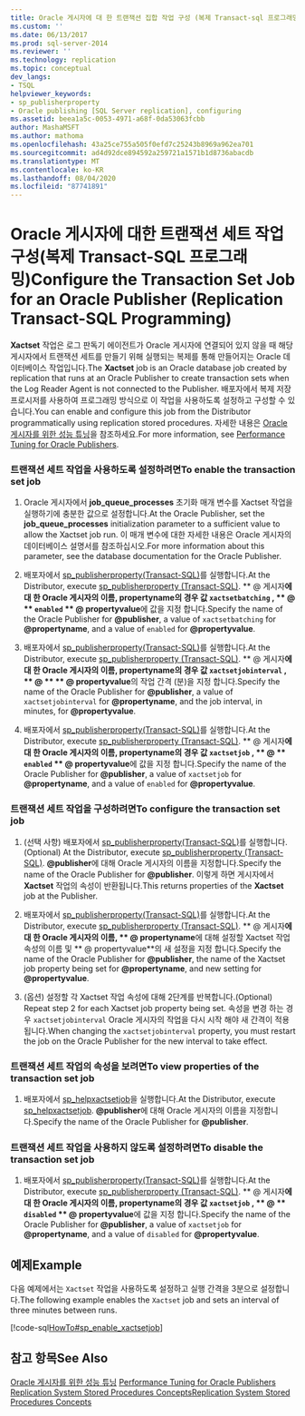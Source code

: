 ```yaml
---
title: Oracle 게시자에 대 한 트랜잭션 집합 작업 구성 (복제 Transact-sql 프로그래밍) | Microsoft Docs
ms.custom: ''
ms.date: 06/13/2017
ms.prod: sql-server-2014
ms.reviewer: ''
ms.technology: replication
ms.topic: conceptual
dev_langs:
- TSQL
helpviewer_keywords:
- sp_publisherproperty
- Oracle publishing [SQL Server replication], configuring
ms.assetid: beea1a5c-0053-4971-a68f-0da53063fcbb
author: MashaMSFT
ms.author: mathoma
ms.openlocfilehash: 43a25ce755a505f0efd7c25243b8969a962ea701
ms.sourcegitcommit: ad4d92dce894592a259721a1571b1d8736abacdb
ms.translationtype: MT
ms.contentlocale: ko-KR
ms.lasthandoff: 08/04/2020
ms.locfileid: "87741891"
---
```

# <a name="configure-the-transaction-set-job-for-an-oracle-publisher-replication-transact-sql-programming"></a><span data-ttu-id="2d531-102">Oracle 게시자에 대한 트랜잭션 세트 작업 구성(복제 Transact-SQL 프로그래밍)</span><span class="sxs-lookup"><span data-stu-id="2d531-102">Configure the Transaction Set Job for an Oracle Publisher (Replication Transact-SQL Programming)</span></span>
  <span data-ttu-id="2d531-103">**Xactset** 작업은 로그 판독기 에이전트가 Oracle 게시자에 연결되어 있지 않을 때 해당 게시자에서 트랜잭션 세트를 만들기 위해 실행되는 복제를 통해 만들어지는 Oracle 데이터베이스 작업입니다.</span><span class="sxs-lookup"><span data-stu-id="2d531-103">The **Xactset** job is an Oracle database job created by replication that runs at an Oracle Publisher to create transaction sets when the Log Reader Agent is not connected to the Publisher.</span></span> <span data-ttu-id="2d531-104">배포자에서 복제 저장 프로시저를 사용하여 프로그래밍 방식으로 이 작업을 사용하도록 설정하고 구성할 수 있습니다.</span><span class="sxs-lookup"><span data-stu-id="2d531-104">You can enable and configure this job from the Distributor programmatically using replication stored procedures.</span></span> <span data-ttu-id="2d531-105">자세한 내용은 [Oracle 게시자를 위한 성능 튜닝](../non-sql/performance-tuning-for-oracle-publishers.md)을 참조하세요.</span><span class="sxs-lookup"><span data-stu-id="2d531-105">For more information, see [Performance Tuning for Oracle Publishers](../non-sql/performance-tuning-for-oracle-publishers.md).</span></span>  
  
### <a name="to-enable-the-transaction-set-job"></a><span data-ttu-id="2d531-106">트랜잭션 세트 작업을 사용하도록 설정하려면</span><span class="sxs-lookup"><span data-stu-id="2d531-106">To enable the transaction set job</span></span>  
  
1.  <span data-ttu-id="2d531-107">Oracle 게시자에서 **job_queue_processes** 초기화 매개 변수를 Xactset 작업을 실행하기에 충분한 값으로 설정합니다.</span><span class="sxs-lookup"><span data-stu-id="2d531-107">At the Oracle Publisher, set the **job_queue_processes** initialization parameter to a sufficient value to allow the Xactset job run.</span></span> <span data-ttu-id="2d531-108">이 매개 변수에 대한 자세한 내용은 Oracle 게시자의 데이터베이스 설명서를 참조하십시오.</span><span class="sxs-lookup"><span data-stu-id="2d531-108">For more information about this parameter, see the database documentation for the Oracle Publisher.</span></span>  
  
2.  <span data-ttu-id="2d531-109">배포자에서 [sp_publisherproperty&#40;Transact-SQL&#41;](/sql/relational-databases/system-stored-procedures/sp-publisherproperty-transact-sql)를 실행합니다.</span><span class="sxs-lookup"><span data-stu-id="2d531-109">At the Distributor, execute [sp_publisherproperty &#40;Transact-SQL&#41;](/sql/relational-databases/system-stored-procedures/sp-publisherproperty-transact-sql).</span></span> <span data-ttu-id="2d531-110">\*\* \@ 게시자**에 대 한 Oracle 게시자의 이름, propertyname의 경우 값 `xactsetbatching` , \*\* \@ \*\* `enabled` \*\* \@ propertyvalue**에 값을 지정 합니다.</span><span class="sxs-lookup"><span data-stu-id="2d531-110">Specify the name of the Oracle Publisher for **\@publisher**, a value of `xactsetbatching` for **\@propertyname**, and a value of `enabled` for **\@propertyvalue**.</span></span>  
  
3.  <span data-ttu-id="2d531-111">배포자에서 [sp_publisherproperty&#40;Transact-SQL&#41;](/sql/relational-databases/system-stored-procedures/sp-publisherproperty-transact-sql)를 실행합니다.</span><span class="sxs-lookup"><span data-stu-id="2d531-111">At the Distributor, execute [sp_publisherproperty &#40;Transact-SQL&#41;](/sql/relational-databases/system-stored-procedures/sp-publisherproperty-transact-sql).</span></span> <span data-ttu-id="2d531-112">\*\* \@ 게시자**에 대 한 Oracle 게시자의 이름, propertyname의 경우 값 `xactsetjobinterval` , \*\* \@ \*\* \*\* \@ propertyvalue**의 작업 간격 (분)을 지정 합니다.</span><span class="sxs-lookup"><span data-stu-id="2d531-112">Specify the name of the Oracle Publisher for **\@publisher**, a value of `xactsetjobinterval` for **\@propertyname**, and the job interval, in minutes, for **\@propertyvalue**.</span></span>  
  
4.  <span data-ttu-id="2d531-113">배포자에서 [sp_publisherproperty&#40;Transact-SQL&#41;](/sql/relational-databases/system-stored-procedures/sp-publisherproperty-transact-sql)를 실행합니다.</span><span class="sxs-lookup"><span data-stu-id="2d531-113">At the Distributor, execute [sp_publisherproperty &#40;Transact-SQL&#41;](/sql/relational-databases/system-stored-procedures/sp-publisherproperty-transact-sql).</span></span> <span data-ttu-id="2d531-114">\*\* \@ 게시자**에 대 한 Oracle 게시자의 이름, propertyname의 경우 값 `xactsetjob` , \*\* \@ \*\* `enabled` \*\* \@ propertyvalue**에 값을 지정 합니다.</span><span class="sxs-lookup"><span data-stu-id="2d531-114">Specify the name of the Oracle Publisher for **\@publisher**, a value of `xactsetjob` for **\@propertyname**, and a value of `enabled` for **\@propertyvalue**.</span></span>  
  
### <a name="to-configure-the-transaction-set-job"></a><span data-ttu-id="2d531-115">트랜잭션 세트 작업을 구성하려면</span><span class="sxs-lookup"><span data-stu-id="2d531-115">To configure the transaction set job</span></span>  
  
1.  <span data-ttu-id="2d531-116">(선택 사항) 배포자에서 [sp_publisherproperty&#40;Transact-SQL&#41;](/sql/relational-databases/system-stored-procedures/sp-publisherproperty-transact-sql)를 실행합니다.</span><span class="sxs-lookup"><span data-stu-id="2d531-116">(Optional) At the Distributor, execute [sp_publisherproperty &#40;Transact-SQL&#41;](/sql/relational-databases/system-stored-procedures/sp-publisherproperty-transact-sql).</span></span> <span data-ttu-id="2d531-117">**\@publisher**에 대해 Oracle 게시자의 이름을 지정합니다.</span><span class="sxs-lookup"><span data-stu-id="2d531-117">Specify the name of the Oracle Publisher for **\@publisher**.</span></span> <span data-ttu-id="2d531-118">이렇게 하면 게시자에서 **Xactset** 작업의 속성이 반환됩니다.</span><span class="sxs-lookup"><span data-stu-id="2d531-118">This returns properties of the **Xactset** job at the Publisher.</span></span>  
  
2.  <span data-ttu-id="2d531-119">배포자에서 [sp_publisherproperty&#40;Transact-SQL&#41;](/sql/relational-databases/system-stored-procedures/sp-publisherproperty-transact-sql)를 실행합니다.</span><span class="sxs-lookup"><span data-stu-id="2d531-119">At the Distributor, execute [sp_publisherproperty &#40;Transact-SQL&#41;](/sql/relational-databases/system-stored-procedures/sp-publisherproperty-transact-sql).</span></span> <span data-ttu-id="2d531-120">\*\* \@ 게시자**에 대 한 Oracle 게시자의 이름, \*\* \@ propertyname**에 대해 설정할 Xactset 작업 속성의 이름 및 \*\* \@ propertyvalue\*\*의 새 설정을 지정 합니다.</span><span class="sxs-lookup"><span data-stu-id="2d531-120">Specify the name of the Oracle Publisher for **\@publisher**, the name of the Xactset job property being set for **\@propertyname**, and new setting for **\@propertyvalue**.</span></span>  
  
3.  <span data-ttu-id="2d531-121">(옵션) 설정할 각 Xactset 작업 속성에 대해 2단계를 반복합니다.</span><span class="sxs-lookup"><span data-stu-id="2d531-121">(Optional) Repeat step 2 for each Xactset job property being set.</span></span> <span data-ttu-id="2d531-122">속성을 변경 하는 경우 `xactsetjobinterval` Oracle 게시자의 작업을 다시 시작 해야 새 간격이 적용 됩니다.</span><span class="sxs-lookup"><span data-stu-id="2d531-122">When changing the `xactsetjobinterval` property, you must restart the job on the Oracle Publisher for the new interval to take effect.</span></span>  
  
### <a name="to-view-properties-of-the-transaction-set-job"></a><span data-ttu-id="2d531-123">트랜잭션 세트 작업의 속성을 보려면</span><span class="sxs-lookup"><span data-stu-id="2d531-123">To view properties of the transaction set job</span></span>  
  
1.  <span data-ttu-id="2d531-124">배포자에서 [sp_helpxactsetjob](/sql/relational-databases/system-stored-procedures/sp-helpxactsetjob-transact-sql)을 실행합니다.</span><span class="sxs-lookup"><span data-stu-id="2d531-124">At the Distributor, execute [sp_helpxactsetjob](/sql/relational-databases/system-stored-procedures/sp-helpxactsetjob-transact-sql).</span></span> <span data-ttu-id="2d531-125">**\@publisher**에 대해 Oracle 게시자의 이름을 지정합니다.</span><span class="sxs-lookup"><span data-stu-id="2d531-125">Specify the name of the Oracle Publisher for **\@publisher**.</span></span>  
  
### <a name="to-disable-the-transaction-set-job"></a><span data-ttu-id="2d531-126">트랜잭션 세트 작업을 사용하지 않도록 설정하려면</span><span class="sxs-lookup"><span data-stu-id="2d531-126">To disable the transaction set job</span></span>  
  
1.  <span data-ttu-id="2d531-127">배포자에서 [sp_publisherproperty&#40;Transact-SQL&#41;](/sql/relational-databases/system-stored-procedures/sp-publisherproperty-transact-sql)를 실행합니다.</span><span class="sxs-lookup"><span data-stu-id="2d531-127">At the Distributor, execute [sp_publisherproperty &#40;Transact-SQL&#41;](/sql/relational-databases/system-stored-procedures/sp-publisherproperty-transact-sql).</span></span> <span data-ttu-id="2d531-128">\*\* \@ 게시자**에 대 한 Oracle 게시자의 이름, propertyname의 경우 값 `xactsetjob` , \*\* \@ \*\* `disabled` \*\* \@ propertyvalue**에 값을 지정 합니다.</span><span class="sxs-lookup"><span data-stu-id="2d531-128">Specify the name of the Oracle Publisher for **\@publisher**, a value of `xactsetjob` for **\@propertyname**, and a value of `disabled` for **\@propertyvalue**.</span></span>  
  
## <a name="example"></a><span data-ttu-id="2d531-129">예제</span><span class="sxs-lookup"><span data-stu-id="2d531-129">Example</span></span>  
 <span data-ttu-id="2d531-130">다음 예제에서는 `Xactset` 작업을 사용하도록 설정하고 실행 간격을 3분으로 설정합니다.</span><span class="sxs-lookup"><span data-stu-id="2d531-130">The following example enables the `Xactset` job and sets an interval of three minutes between runs.</span></span>  
  
 [!code-sql[HowTo#sp_enable_xactsetjob](../../../snippets/tsql/SQL15/replication/howto/tsql/enablexactsetjob.sql#sp_enable_xactsetjob)]  
  
## <a name="see-also"></a><span data-ttu-id="2d531-131">참고 항목</span><span class="sxs-lookup"><span data-stu-id="2d531-131">See Also</span></span>  
 <span data-ttu-id="2d531-132">[Oracle 게시자를 위한 성능 튜닝](../non-sql/performance-tuning-for-oracle-publishers.md) </span><span class="sxs-lookup"><span data-stu-id="2d531-132">[Performance Tuning for Oracle Publishers](../non-sql/performance-tuning-for-oracle-publishers.md) </span></span>  
 [<span data-ttu-id="2d531-133">Replication System Stored Procedures Concepts</span><span class="sxs-lookup"><span data-stu-id="2d531-133">Replication System Stored Procedures Concepts</span></span>](../concepts/replication-system-stored-procedures-concepts.md)  
  
  
